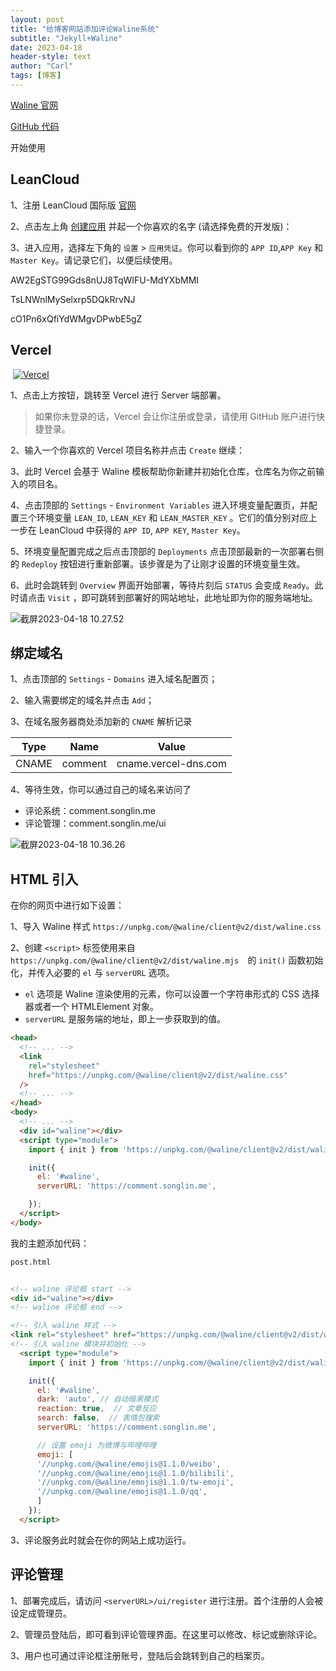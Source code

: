 ```yaml
---
layout: post
title: "给博客网站添加评论Waline系统"
subtitle: "Jekyll+Waline"
date: 2023-04-18
header-style: text
author: "Carl"
tags: [博客]
---
```




[Waline 官网](https://waline.js.org)

[GitHub 代码](https://github.com/walinejs/waline)



开始使用



## LeanCloud

1、注册 LeanCloud 国际版 [官网](https://console.leancloud.app/apps)

2、点击左上角 [创建应用](https://console.leancloud.app/apps) 并起一个你喜欢的名字 (请选择免费的开发版)：

3、进入应用，选择左下角的 `设置` > `应用凭证`。你可以看到你的 `APP ID`,`APP Key` 和 `Master Key`。请记录它们，以便后续使用。

AW2EgSTG99Gds8nUJ8TqWIFU-MdYXbMMI

TsLNWnlMySelxrp5DQkRrvNJ

cO1Pn6xQfiYdWMgvDPwbE5gZ



## Vercel



​		  [![Vercel](https://vercel.com/button)](https://vercel.com/new/clone?repository-url=https%3A%2F%2Fgithub.com%2Fwalinejs%2Fwaline%2Ftree%2Fmain%2Fexample)



1、点击上方按钮，跳转至 Vercel 进行 Server 端部署。

> 如果你未登录的话，Vercel 会让你注册或登录，请使用 GitHub 账户进行快捷登录。

2、输入一个你喜欢的 Vercel 项目名称并点击 `Create` 继续：

3、此时 Vercel 会基于 Waline 模板帮助你新建并初始化仓库，仓库名为你之前输入的项目名。

4、点击顶部的 `Settings` - `Environment Variables` 进入环境变量配置页，并配置三个环境变量 `LEAN_ID`, `LEAN_KEY` 和 `LEAN_MASTER_KEY` 。它们的值分别对应上一步在 LeanCloud 中获得的 `APP ID`, `APP KEY`, `Master Key`。

5、环境变量配置完成之后点击顶部的 `Deployments` 点击顶部最新的一次部署右侧的 `Redeploy` 按钮进行重新部署。该步骤是为了让刚才设置的环境变量生效。

6、此时会跳转到 `Overview` 界面开始部署，等待片刻后 `STATUS` 会变成 `Ready`。此时请点击 `Visit` ，即可跳转到部署好的网站地址，此地址即为你的服务端地址。

![截屏2023-04-18 10.27.52](https://github-blog-carl.oss-cn-hangzhou.aliyuncs.com/img/202304181028326.png)



## 绑定域名

1、点击顶部的 `Settings` - `Domains` 进入域名配置页；

2、输入需要绑定的域名并点击 `Add`；

3、在域名服务器商处添加新的 `CNAME` 解析记录

| Type  | Name    | Value                |
| ----- | ------- | -------------------- |
| CNAME | comment | cname.vercel-dns.com |

4、等待生效，你可以通过自己的域名来访问了

- 评论系统：comment.songlin.me
- 评论管理：comment.songlin.me/ui

![截屏2023-04-18 10.36.26](https://github-blog-carl.oss-cn-hangzhou.aliyuncs.com/img/202304181036452.png)



## HTML 引入

在你的网页中进行如下设置：

1、导入 Waline 样式 `https://unpkg.com/@waline/client@v2/dist/waline.css  `

2、创建 `<script>` 标签使用来自 `https://unpkg.com/@waline/client@v2/dist/waline.mjs  `的 `init()` 函数初始化，并传入必要的 `el` 与 `serverURL` 选项。

- `el` 选项是 Waline 渲染使用的元素，你可以设置一个字符串形式的 CSS 选择器或者一个 HTMLElement 对象。
- `serverURL` 是服务端的地址，即上一步获取到的值。

```html
<head>
  <!-- ... -->
  <link
    rel="stylesheet"
    href="https://unpkg.com/@waline/client@v2/dist/waline.css"
  />
  <!-- ... -->
</head>
<body>
  <!-- ... -->
  <div id="waline"></div>
  <script type="module">
    import { init } from 'https://unpkg.com/@waline/client@v2/dist/waline.mjs';

    init({
      el: '#waline',
      serverURL: 'https://comment.songlin.me',

    });
  </script>
</body>
```



我的主题添加代码：

```html
post.html


<!-- waline 评论框 start -->
<div id="waline"></div>
<!-- waline 评论框 end -->

<!-- 引入 waline 样式 -->
<link rel="stylesheet" href="https://unpkg.com/@waline/client@v2/dist/waline.css">
<!-- 引入 waline 模块并初始化 -->
  <script type="module">
    import { init } from 'https://unpkg.com/@waline/client@v2/dist/waline.mjs';

    init({
      el: '#waline',
      dark: 'auto', // 自动暗黑模式
      reaction: true,  // 文章反应
      search: false,  // 表情包搜索
      serverURL: 'https://comment.songlin.me',

      // 设置 emoji 为微博与哔哩哔哩
      emoji: [
      '//unpkg.com/@waline/emojis@1.1.0/weibo',
      '//unpkg.com/@waline/emojis@1.1.0/bilibili',
      '//unpkg.com/@waline/emojis@1.1.0/tw-emoji',
      '//unpkg.com/@waline/emojis@1.1.0/qq',
      ]
    });
  </script>
```



3、评论服务此时就会在你的网站上成功运行。

## 评论管理

1、部署完成后，请访问 `<serverURL>/ui/register` 进行注册。首个注册的人会被设定成管理员。

2、管理员登陆后，即可看到评论管理界面。在这里可以修改、标记或删除评论。

3、用户也可通过评论框注册账号，登陆后会跳转到自己的档案页。

